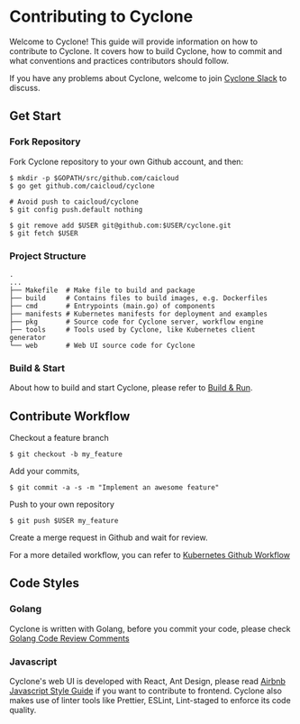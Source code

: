 # Contributing to Cyclone

Welcome to Cyclone! This guide will provide information on how to contribute to Cyclone. It covers how to build Cyclone, how to commit and what conventions and practices contributors should follow.

If you have any problems about Cyclone, welcome to join [Cyclone Slack](https://caicloud-cyclone.slack.com) to discuss.

## Get Start

### Fork Repository

Fork Cyclone repository to your own Github account, and then:
```
$ mkdir -p $GOPATH/src/github.com/caicloud
$ go get github.com/caicloud/cyclone

# Avoid push to caicloud/cyclone
$ git config push.default nothing

$ git remove add $USER git@github.com:$USER/cyclone.git
$ git fetch $USER
```

### Project Structure

```
.
...
├── Makefile  # Make file to build and package
├── build     # Contains files to build images, e.g. Dockerfiles
├── cmd       # Entrypoints (main.go) of components
├── manifests # Kubernetes manifests for deployment and examples
├── pkg       # Source code for Cyclone server, workflow engine
├── tools     # Tools used by Cyclone, like Kubernetes client generator
└── web       # Web UI source code for Cyclone
```

### Build & Start

About how to build and start Cyclone, please refer to [Build & Run](./docs/build-guide.md).

## Contribute Workflow

Checkout a feature branch
```
$ git checkout -b my_feature
```

Add your commits, 
```
$ git commit -a -s -m "Implement an awesome feature"
```

Push to your own repository
```
$ git push $USER my_feature
```

Create a merge request in Github and wait for review.

For a more detailed workflow, you can refer to [Kubernetes Github Workflow](https://github.com/kubernetes/community/blob/master/contributors/guide/github-workflow.md)

## Code Styles

### Golang

Cyclone is written with Golang, before you commit your code, please check [Golang Code Review Comments](https://github.com/golang/go/wiki/CodeReviewComments)

### Javascript

Cyclone's web UI is developed with React, Ant Design, please read [Airbnb Javascript Style Guide](https://github.com/airbnb/javascript) if you want to contribute to frontend. Cyclone also makes use of linter tools like Prettier, ESLint, Lint-staged to enforce its code quality.
